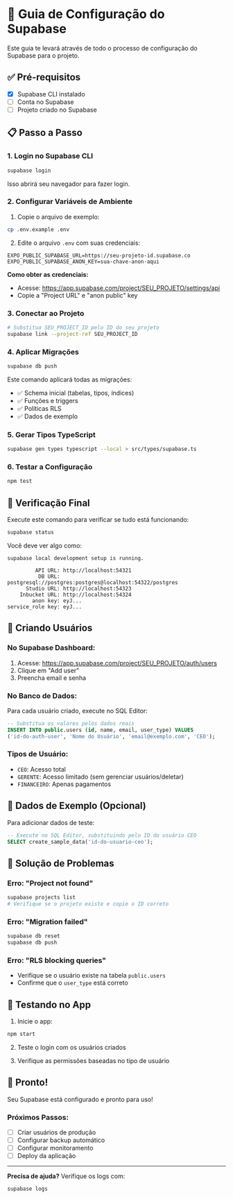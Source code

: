 # 🚀 Guia de Configuração do Supabase

Este guia te levará através de todo o processo de configuração do Supabase para o projeto.

## ✅ Pré-requisitos

- [x] Supabase CLI instalado
- [ ] Conta no Supabase
- [ ] Projeto criado no Supabase

## 📋 Passo a Passo

### 1. **Login no Supabase CLI**

```bash
supabase login
```

Isso abrirá seu navegador para fazer login.

### 2. **Configurar Variáveis de Ambiente**

1. Copie o arquivo de exemplo:
```bash
cp .env.example .env
```

2. Edite o arquivo `.env` com suas credenciais:
```env
EXPO_PUBLIC_SUPABASE_URL=https://seu-projeto-id.supabase.co
EXPO_PUBLIC_SUPABASE_ANON_KEY=sua-chave-anon-aqui
```

**Como obter as credenciais:**
- Acesse: https://app.supabase.com/project/SEU_PROJETO/settings/api
- Copie a "Project URL" e "anon public" key

### 3. **Conectar ao Projeto**

```bash
# Substitua SEU_PROJECT_ID pelo ID do seu projeto
supabase link --project-ref SEU_PROJECT_ID
```

### 4. **Aplicar Migrações**

```bash
supabase db push
```

Este comando aplicará todas as migrações:
- ✅ Schema inicial (tabelas, tipos, índices)
- ✅ Funções e triggers
- ✅ Políticas RLS
- ✅ Dados de exemplo

### 5. **Gerar Tipos TypeScript**

```bash
supabase gen types typescript --local > src/types/supabase.ts
```

### 6. **Testar a Configuração**

```bash
npm test
```

## 🎯 Verificação Final

Execute este comando para verificar se tudo está funcionando:

```bash
supabase status
```

Você deve ver algo como:
```
supabase local development setup is running.

         API URL: http://localhost:54321
          DB URL: postgresql://postgres:postgres@localhost:54322/postgres
      Studio URL: http://localhost:54323
    Inbucket URL: http://localhost:54324
        anon key: eyJ...
service_role key: eyJ...
```

## 👥 Criando Usuários

### No Supabase Dashboard:

1. Acesse: https://app.supabase.com/project/SEU_PROJETO/auth/users
2. Clique em "Add user"
3. Preencha email e senha

### No Banco de Dados:

Para cada usuário criado, execute no SQL Editor:

```sql
-- Substitua os valores pelos dados reais
INSERT INTO public.users (id, name, email, user_type) VALUES
('id-do-auth-user', 'Nome do Usuário', 'email@exemplo.com', 'CEO');
```

### Tipos de Usuário:
- `CEO`: Acesso total
- `GERENTE`: Acesso limitado (sem gerenciar usuários/deletar)
- `FINANCEIRO`: Apenas pagamentos

## 🎲 Dados de Exemplo (Opcional)

Para adicionar dados de teste:

```sql
-- Execute no SQL Editor, substituindo pelo ID do usuário CEO
SELECT create_sample_data('id-do-usuario-ceo');
```

## 🚨 Solução de Problemas

### Erro: "Project not found"
```bash
supabase projects list
# Verifique se o projeto existe e copie o ID correto
```

### Erro: "Migration failed"
```bash
supabase db reset
supabase db push
```

### Erro: "RLS blocking queries"
- Verifique se o usuário existe na tabela `public.users`
- Confirme que o `user_type` está correto

## 📱 Testando no App

1. Inicie o app:
```bash
npm start
```

2. Teste o login com os usuários criados

3. Verifique as permissões baseadas no tipo de usuário

## 🎉 Pronto!

Seu Supabase está configurado e pronto para uso! 

### Próximos Passos:
- [ ] Criar usuários de produção
- [ ] Configurar backup automático
- [ ] Configurar monitoramento
- [ ] Deploy da aplicação

---

**Precisa de ajuda?** Verifique os logs com:
```bash
supabase logs
```